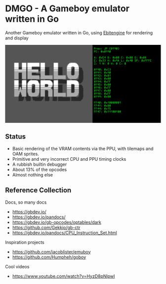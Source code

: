 # DMGO - A Gameboy emulator written in Go

Another Gameboy emulator written in Go, using [Ebitengine](https://ebitengine.org/) for rendering and display

![screen](./roms/hello.png)

## Status

- Basic rendering of the VRAM contents via the PPU, with tilemaps and OAM sprites.
- Primitive and very incorrect CPU and PPU timing clocks
- A rubbish builtin debugger
- About 13% of the opcodes
- Almost nothing else

## Reference Collection

Docs, so many docs

- https://gbdev.io/
- https://gbdev.io/pandocs/
- https://gbdev.io/gb-opcodes/optables/dark
- https://github.com/Gekkio/gb-ctr
- https://gbdev.io/pandocs/CPU_Instruction_Set.html

Inspiration projects

- https://github.com/jacoblister/emuboy
- https://github.com/Humpheh/goboy

Cool videos

- https://www.youtube.com/watch?v=HyzD8pNlpwI
